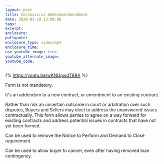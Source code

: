 ```yaml
---
layout: post
title: Coronavirus Addendum/Amendment
date: 2020-03-18 13:00:00
tags:
excerpt:
enclosure:
pullquote:
enclosure_type: video/mp4
enclosure_time:
use_youtube_image: true
youtube_alternate_image:
youtube_code:
---
```


{% <a href="https://youtu.be/wKNUpwdT8RA">https://youtu.be/wKNUpwdT8RA</a>&nbsp;%}&nbsp;

Form is not mandatory.

It's an addendum to a new contract, or amendment to an existing contract.

Rather than risk an uncertain outcome in court or arbitration over such disputes, Buyers and Sellers may elect to address the unanswered issues contractually. This form allows parties to agree on a way forward for existing contracts and address potential issues in contracts that have not yet been formed.

Can be used to remove the Notice to Perform and Demand to Close requirement.

Can be used to allow buyer to cancel, even after having removed loan contingency.